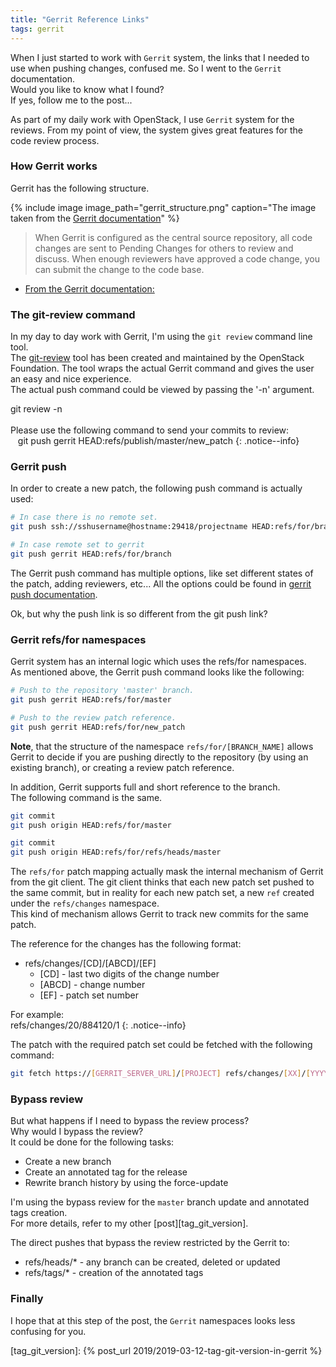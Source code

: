 ```yaml
---
title: "Gerrit Reference Links"
tags: gerrit
---
```

When I just started to work with `Gerrit` system, the links that I needed to use when pushing changes, confused me.
So I went to the `Gerrit` documentation.  
Would you like to know what I found?  
If yes, follow me to the post...

As part of my daily work with OpenStack, I use `Gerrit` system for the reviews.
From my point of view, the system gives great features for the code review process.

### How Gerrit works
Gerrit has the following structure.

{% include image image_path="gerrit_structure.png" caption="The image taken from the [Gerrit documentation](https://gerrit-review.googlesource.com/Documentation/intro-how-gerrit-works.html)" %}

>When Gerrit is configured as the central source repository, all code changes are sent to Pending Changes for others to review and discuss.
When enough reviewers have approved a code change, you can submit the change to the code base.  
* <ins>From the Gerrit documentation:</ins>

### The git-review command  
In my day to day work with Gerrit, I'm using the `git review` command line tool.  
The [git-review][git-review] tool has been created and maintained by the OpenStack Foundation. The tool wraps the actual Gerrit command and gives the user an easy and nice experience.  
The actual push command could be viewed by passing the '-n' argument.

git review -n  
<br>
Please use the following command to send your commits to review:  
&nbsp;&nbsp;&nbsp;git push gerrit HEAD:refs/publish/master/new_patch
{: .notice--info}

### Gerrit push
In order to create a new patch, the following push command is actually used:

```bash
# In case there is no remote set.
git push ssh://sshusername@hostname:29418/projectname HEAD:refs/for/branch

# In case remote set to gerrit
git push gerrit HEAD:refs/for/branch
```

The Gerrit push command has multiple options, like set different states of the patch, adding reviewers, etc... All the options could be found in [gerrit push documentation][gerrit_push].

Ok, but why the push link is so different from the git push link?

### Gerrit refs/for namespaces
Gerrit system has an internal logic which uses the refs/for namespaces.  
As mentioned above, the Gerrit push command looks like the following:

```bash
# Push to the repository 'master' branch.
git push gerrit HEAD:refs/for/master

# Push to the review patch reference.
git push gerrit HEAD:refs/for/new_patch
```

**Note**, that the structure of the namespace `refs/for/[BRANCH_NAME]` allows Gerrit to decide if you are pushing directly to the repository (by using an existing branch), or creating a review patch reference.

In addition, Gerrit supports full and short reference to the branch.  
The following command is the same.

```bash
git commit
git push origin HEAD:refs/for/master

git commit
git push origin HEAD:refs/for/refs/heads/master
```

The `refs/for` patch mapping actually mask the internal mechanism of Gerrit from the git client.
The git client thinks that each new patch set pushed to the same commit, but in reality for each new patch set, a new `ref` created under the `refs/changes` namespace.  
This kind of mechanism allows Gerrit to track new commits for the same patch.

The reference for the changes has the following format:
* refs/changes/[CD]/[ABCD]/[EF]
  * [CD] - last two digits of the change number
  * [ABCD] - change number
  * [EF] - patch set number

For example:  
refs/changes/20/884120/1
{: .notice--info}

The patch with the required patch set could be fetched with the following command:

```bash
git fetch https://[GERRIT_SERVER_URL]/[PROJECT] refs/changes/[XX]/[YYYY]/[ZZ] && git checkout FETCH_HEAD
```

### Bypass review
But what happens if I need to bypass the review process?  
Why would I bypass the review?  
It could be done for the following tasks:
* Create a new branch
* Create an annotated tag for the release
* Rewrite branch history by using the force-update

I'm using the bypass review for the `master` branch update and annotated tags creation.  
For more details, refer to my other [post][tag_git_version].

The direct pushes that bypass the review restricted by the Gerrit to:
* refs/heads/* - any branch can be created, deleted or updated
* refs/tags/* - creation of the annotated tags

### Finally
I hope that at this step of the post, the `Gerrit` namespaces looks less confusing for you.  

[git-review]: https://linux.die.net/man/1/git-review
[gerrit_push]: https://gerrit-review.googlesource.com/Documentation/user-upload.html#_git_push
[tag_git_version]: {% post_url 2019/2019-03-12-tag-git-version-in-gerrit %}
